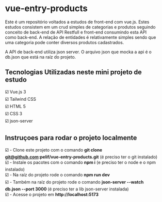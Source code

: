 # vue-entry-products

Este é um repositório voltados a estudos de front-end com vue.js. Estes estudos consistem em um crud simples de categorias e produtos 
seguindo conceito de back-end de API Restfull e front-end consumindo esta API como back-end. A relação de entidades é relativamente simples sendo que uma categoria pode conter diversos produtos cadastrados. 

A API de back-end utiliza json server. O arquivo json que mocka a api é o db.json que está na raíz do projeto. 

## Tecnologias Utilizadas neste mini projeto de estudo

:ballot_box_with_check: Vue.js 3  
:ballot_box_with_check: Tailwind CSS  
:ballot_box_with_check: HTML 5  
:ballot_box_with_check: CSS 3  
:ballot_box_with_check: json-server  

## Instruçoes para rodar o projeto localmente

:ballot_box_with_check: - Clone este projeto com o comando **git clone git@github.com:pelif/vue-entry-products.git** (é preciso ter o git instalado)  
:ballot_box_with_check: - Instale os pacotes com o comando **npm i** (e preciso ter o node e o npm instalado)  
:ballot_box_with_check: - Na raíz do projeto rode o comando **npm run dev**  
:ballot_box_with_check: - Também na raíz do projeto rode o comando **json-server --watch db.json --port 3000** (é preciso ter a lib json-server instalada)  
:ballot_box_with_check: - Acesse o projeto em **http://localhost:5173**  

